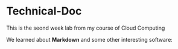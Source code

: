 # Technical-Doc
This is the seond week lab from my course of Cloud Computing 


We learned about **Markdown** and some other interesting software:

